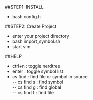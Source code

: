 ##STEP1: INSTALL  
  
- bash config.h  


##STEP2: Create Project  
- enter your project directory  
- bash import_symbol.sh
- start vim

##HELP
 
- ctrl+n   : toggle nerdtree    
- enter    : toggle symbol list  
- cs find <tab> : find file or symbol in source  
   -- cs find s : find symbol    
   -- cs find g : find global     
   -- cs find f : find file    
